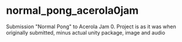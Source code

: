 # normal_pong_acerola0jam
 Submission "Normal Pong" to Acerola Jam 0. Project is as it was when originally submitted, minus actual unity package, image and audio
